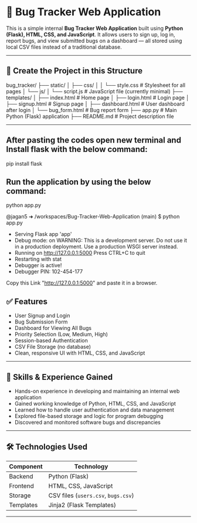 # 🐞 Bug Tracker Web Application

This is a simple internal **Bug Tracker Web Application** built using **Python (Flask), HTML, CSS, and JavaScript**. It allows users to sign up, log in, report bugs, and view submitted bugs on a dashboard — all stored using local CSV files instead of a traditional database.

---

## 📁 Create the Project in this Structure

bug_tracker/
├── static/
│   ├── css/
│   │   └── style.css   # Stylesheet for all pages
│   └── js/
│       └── script.js   # JavaScript file (currently minimal)
├── templates/
│   ├── index.html      # Home page
│   ├── login.html      # Login page
│   ├── signup.html     # Signup page
│   ├── dashboard.html  # User dashboard after login
│   └── bug_form.html   # Bug report form
├── app.py              # Main Python (Flask) application
├── README.md           # Project description file


---

## After pasting the codes open new terminal and Install flask with the below command:

pip install flask


## Run the application by using the below command:

python app.py

@jagan5 ➜ /workspaces/Bug-Tracker-Web-Application (main) $ python app.py
 * Serving Flask app 'app'
 * Debug mode: on
WARNING: This is a development server. Do not use it in a production deployment. Use a production WSGI server instead.
 * Running on http://127.0.0.1:5000
Press CTRL+C to quit
 * Restarting with stat
 * Debugger is active!
 * Debugger PIN: 102-454-177

Copy this Link "http://127.0.0.1:5000" and paste it in a browser.

## ✅ Features

- User Signup and Login
- Bug Submission Form
- Dashboard for Viewing All Bugs
- Priority Selection (Low, Medium, High)
- Session-based Authentication
- CSV File Storage (no database)
- Clean, responsive UI with HTML, CSS, and JavaScript

---

## 🧠 Skills & Experience Gained

- Hands-on experience in developing and maintaining an internal web application
- Gained working knowledge of Python, HTML, CSS, and JavaScript
- Learned how to handle user authentication and data management
- Explored file-based storage and logic for program debugging
- Discovered and monitored software bugs and discrepancies

---

## 🛠️ Technologies Used

| Component     | Technology          |
|---------------|---------------------|
| Backend       | Python (Flask)      |
| Frontend      | HTML, CSS, JavaScript |
| Storage       | CSV files (`users.csv`, `bugs.csv`) |
| Templates     | Jinja2 (Flask Templates) |

---


